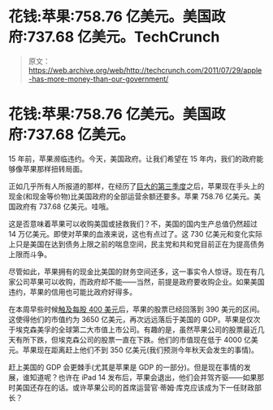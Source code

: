 # 花钱:苹果:758.76 亿美元。美国政府:737.68 亿美元。TechCrunch

> 原文：<https://web.archive.org/web/http://techcrunch.com/2011/07/29/apple-has-more-money-than-our-government/>

# 花钱:苹果:758.76 亿美元。美国政府:737.68 亿美元。

15 年前，苹果濒临违约。今天，美国政府。让我们希望在 15 年内，我们的政府能够像苹果那样扭转局面。

正如几乎所有人所报道的那样，在经历了[巨大的第三季度](https://web.archive.org/web/20230203094302/https://techcrunch.com/2011/07/19/apples-big-q3-2011-earnings/)之后，苹果现在手头上的现金(和现金等价物)比美国政府的全部运营余额还要多。苹果 758.76 亿美元。美国政府有 737.68 亿美元。哇哦。

这是否意味着苹果可以收购美国或拯救我们？不，美国的国内生产总值仍然超过 14 万亿美元。即使对苹果的血液来说，这也有点过了。这 730 亿美元和变化实际上只是美国在达到债务上限之前的喘息空间，民主党和共和党目前正在为提高债务上限而斗争。

尽管如此，苹果拥有的现金比美国的财务空间还多，这一事实令人惊讶。现在有几家公司苹果可以收购，而政府却不能——当然，前提是政府要收购企业。如果美国违约，苹果的信用也可能比政府好得多。

在本周早些时候[触及每股 400 美元](https://web.archive.org/web/20230203094302/https://techcrunch.com/2011/07/26/tech-revenue-crown/)后，苹果的股票已经回落到 390 美元的区间。这使得他们的市值约为 3650 亿美元，再次远远落后于美国的 GDP。苹果是仅次于埃克森美孚的全球第二大市值上市公司。有趣的是，虽然苹果公司的股票最近几天有所下跌，但埃克森公司的股票一直在下跌。他们的市值现在低于 4000 亿美元。苹果现在距离赶上他们不到 350 亿美元(我们预测今年秋天会发生的事情)。

赶上美国的 GDP 会更棘手(尤其是苹果是 GDP 的一部分)。但是现在事情的发展，谁知道呢？也许在 iPad 14 发布后，苹果会退出，他们会并驾齐驱——如果那时美国还存在的话。或许苹果公司的首席运营官·蒂姆·库克应该成为下一任财政部长？